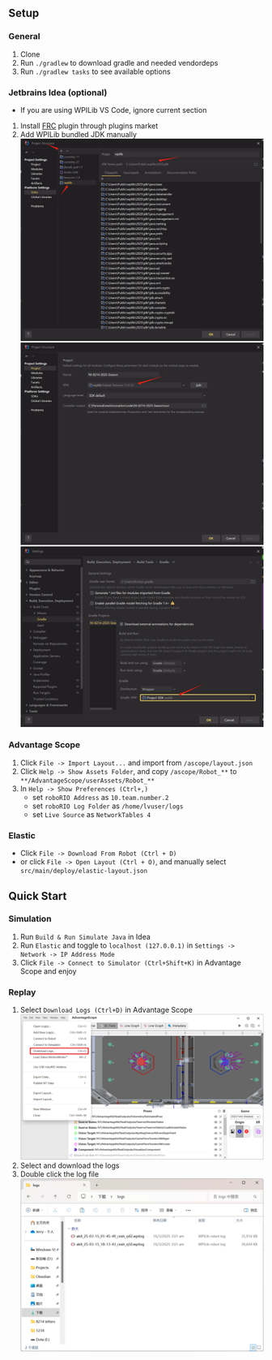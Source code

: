 
## Setup

### General

1. Clone
2. Run ``./gradlew`` to download gradle and needed vendordeps
3. Run ``./gradlew tasks`` to see available options

### Jetbrains Idea (optional)

- If you are using WPILib VS Code, ignore current section

1. Install [FRC](https://plugins.jetbrains.com/plugin/9405-frc) plugin through plugins market
2. Add WPILib bundled JDK manually
    <img src="./project-structure-sdks.png" style="zoom:50%;" >
    <img src="./project-structure-project.png" style="zoom:50%;" >
    <img src="./settings-gradle.png" style="zoom:50%;" >

### Advantage Scope

1. Click `File -> Import Layout...` and import from `/ascope/layout.json`
2. Click `Help -> Show Assets Folder`, and copy `/ascope/Robot_**` to `**/AdvantageScope/userAssets/Robot_**`
3. In `Help -> Show Preferences (Ctrl+,)`
    - set `roboRIO Address` as `10.team.number.2`
    - set `roboRIO Log Folder` as `/home/lvuser/logs`
    - set `Live Source` as `NetworkTables 4`

### Elastic

- Click `File -> Download From Robot (Ctrl + D)`
- or click `File -> Open Layout (Ctrl + O)`, and manually select `src/main/deploy/elastic-layout.json`

## Quick Start

### Simulation

1. Run `Build & Run Simulate Java` in Idea
2. Run `Elastic` and toggle to `localhost (127.0.0.1)` in `Settings -> Network -> IP Address Mode`
3. Click `File -> Connect to Simulator (Ctrl+Shift+K)` in Advantage Scope and enjoy

### Replay

1. Select `Download Logs (Ctrl+D)` in Advantage Scope
    <img src="./ascope-download-logs.png" style="zoom:50%;" >
2. Select and download the logs
3. Double click the log file
    <img src="./ascope-logs.png" style="zoom:50%">
